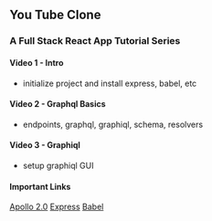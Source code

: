 ## You Tube Clone 
### A Full Stack React App Tutorial Series

#### Video 1 - Intro
- initialize project and install express, babel, etc

#### Video 2 - Graphql Basics
- endpoints, graphql, graphiql, schema, resolvers

#### Video 3 - Graphiql
- setup graphiql GUI

#### Important Links
[Apollo 2.0](https://www.apollographql.com/)
[Express](https://expressjs.com/)
[Babel](https://babeljs.io/)